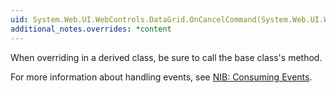 ```yaml
---
uid: System.Web.UI.WebControls.DataGrid.OnCancelCommand(System.Web.UI.WebControls.DataGridCommandEventArgs)
additional_notes.overrides: *content
---
```


<p>When overriding <xref href="System.Web.UI.WebControls.DataGrid.OnCancelCommand(System.Web.UI.WebControls.DataGridCommandEventArgs)"></xref> in a derived class, be sure to call the base class's <xref href="System.Web.UI.WebControls.DataGrid.OnCancelCommand(System.Web.UI.WebControls.DataGridCommandEventArgs)"></xref> method.  
  
 For more information about handling events, see [NIB: Consuming Events](http://msdn.microsoft.com/en-us/01e4f1bc-e55e-413f-98c7-6588493e5f67).</p>



